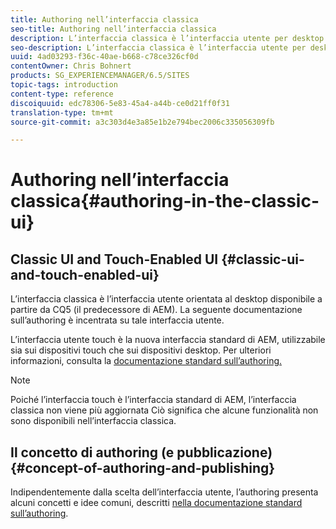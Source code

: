 ```yaml
---
title: Authoring nell’interfaccia classica
seo-title: Authoring nell’interfaccia classica
description: L’interfaccia classica è l’interfaccia utente per desktop disponibile a partire da CQ5. La seguente documentazione sull’authoring è incentrata su tale interfaccia utente. L’interfaccia utente touch è la nuova interfaccia utente standard di AEM, utilizzabile sia sui dispositivi sia touch che sui dispositivi desktop. Per ulteriori informazioni, consulta la documentazione standard sull’authoring.
seo-description: L’interfaccia classica è l’interfaccia utente per desktop disponibile a partire da CQ5. La seguente documentazione sull’authoring è incentrata su tale interfaccia utente. L’interfaccia utente touch è la nuova interfaccia utente standard di AEM, utilizzabile sia sui dispositivi sia touch che sui dispositivi desktop. Per ulteriori informazioni, consulta la documentazione standard sull’authoring.
uuid: 4ad03293-f36c-40ae-b668-c78ce326cf0d
contentOwner: Chris Bohnert
products: SG_EXPERIENCEMANAGER/6.5/SITES
topic-tags: introduction
content-type: reference
discoiquuid: edc78306-5e83-45a4-a44b-ce0d21ff0f31
translation-type: tm+mt
source-git-commit: a3c303d4e3a85e1b2e794bec2006c335056309fb

---
```



# Authoring nell’interfaccia classica{#authoring-in-the-classic-ui}

## Classic UI and Touch-Enabled UI {#classic-ui-and-touch-enabled-ui}

L’interfaccia classica è l’interfaccia utente orientata al desktop disponibile a partire da CQ5 (il predecessore di AEM). La seguente documentazione sull’authoring è incentrata su tale interfaccia utente.

L’interfaccia utente touch è la nuova interfaccia standard di AEM, utilizzabile sia sui dispositivi touch che sui dispositivi desktop. Per ulteriori informazioni, consulta la [documentazione standard sull’authoring.](/help/sites-authoring/author.md)

>[!NOTE]
>
>Poiché l’interfaccia touch è l’interfaccia standard di AEM, l’interfaccia classica non viene più aggiornata Ciò significa che alcune funzionalità non sono disponibili nell’interfaccia classica.

## Il concetto di authoring (e pubblicazione) {#concept-of-authoring-and-publishing}

Indipendentemente dalla scelta dell’interfaccia utente, l’authoring presenta alcuni concetti e idee comuni, descritti [nella documentazione standard sull’authoring](/help/sites-authoring/author.md#concept-of-authoring-and-publishing).
